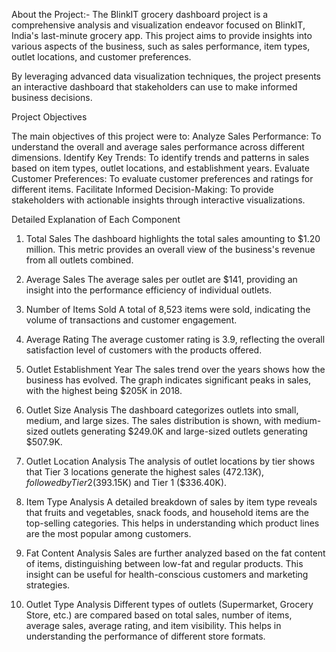 About the Project:-
The BlinkIT grocery dashboard project is a comprehensive analysis and visualization endeavor focused on BlinkIT, India's last-minute grocery app. This project aims to provide insights into various aspects of the business, such as sales performance, item types, outlet locations, and customer preferences.

By leveraging advanced data visualization techniques, the project presents an interactive dashboard that stakeholders can use to make informed business decisions.

Project Objectives

The main objectives of this project were to:
Analyze Sales Performance: To understand the overall and average sales performance across different dimensions.
Identify Key Trends: To identify trends and patterns in sales based on item types, outlet locations, and establishment years.
Evaluate Customer Preferences: To evaluate customer preferences and ratings for different items.
Facilitate Informed Decision-Making: To provide stakeholders with actionable insights through interactive visualizations.


Detailed Explanation of Each Component
1. Total Sales
The dashboard highlights the total sales amounting to $1.20 million. This metric provides an overall view of the business's revenue from all outlets combined.

2. Average Sales
The average sales per outlet are $141, providing an insight into the performance efficiency of individual outlets.

3. Number of Items Sold
A total of 8,523 items were sold, indicating the volume of transactions and customer engagement.

4. Average Rating
The average customer rating is 3.9, reflecting the overall satisfaction level of customers with the products offered.

5. Outlet Establishment Year
The sales trend over the years shows how the business has evolved. The graph indicates significant peaks in sales, with the highest being $205K in 2018.

6. Outlet Size Analysis
The dashboard categorizes outlets into small, medium, and large sizes. The sales distribution is shown, with medium-sized outlets generating $249.0K and large-sized outlets generating $507.9K.

7. Outlet Location Analysis
The analysis of outlet locations by tier shows that Tier 3 locations generate the highest sales ($472.13K), followed by Tier 2 ($393.15K) and Tier 1 ($336.40K).

8. Item Type Analysis
A detailed breakdown of sales by item type reveals that fruits and vegetables, snack foods, and household items are the top-selling categories. This helps in understanding which product lines are the most popular among customers.

9. Fat Content Analysis
Sales are further analyzed based on the fat content of items, distinguishing between low-fat and regular products. This insight can be useful for health-conscious customers and marketing strategies.

10. Outlet Type Analysis
Different types of outlets (Supermarket, Grocery Store, etc.) are compared based on total sales, number of items, average sales, average rating, and item visibility. This helps in understanding the performance of different store formats.
